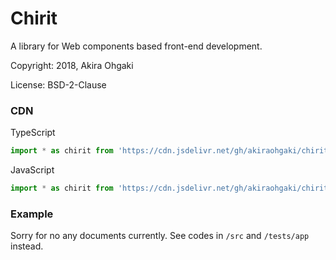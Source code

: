 # Chirit

A library for Web components based front-end development.

Copyright: 2018, Akira Ohgaki

License: BSD-2-Clause

### CDN

TypeScript

```js
import * as chirit from 'https://cdn.jsdelivr.net/gh/akiraohgaki/chirit@1.4/mod.ts';
```

JavaScript

```js
import * as chirit from 'https://cdn.jsdelivr.net/gh/akiraohgaki/chirit@1.4/mod.bundle.js';
```

### Example

Sorry for no any documents currently.
See codes in `/src` and `/tests/app` instead.
